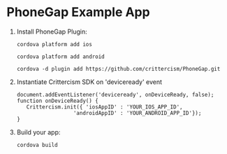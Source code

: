 PhoneGap Example App
=========================

1. Install PhoneGap Plugin:

    ```
    cordova platform add ios

    cordova platform add android

    cordova -d plugin add https://github.com/crittercism/PhoneGap.git
    ```

2. Instantiate Crittercism SDK on 'deviceready' event

    ```
    document.addEventListener('deviceready', onDeviceReady, false);
    function onDeviceReady() {
       Crittercism.init({ 'iosAppID' : 'YOUR_IOS_APP_ID',
                      'androidAppID' : 'YOUR_ANDROID_APP_ID'});
    }
    ```
  
3. Build your app:

    ```
    cordova build
    ```


